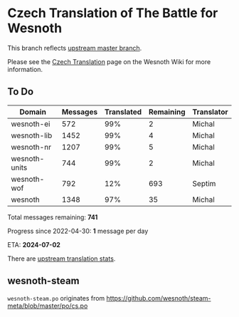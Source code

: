 # Czech Translation of The Battle for Wesnoth

This branch reflects [upstream master branch](https://github.com/wesnoth/wesnoth/tree/master).

Please see the [Czech Translation](https://wiki.wesnoth.org/CzechTranslation) page on the Wesnoth Wiki for more information.

## To Do

Domain | Messages | Translated | Remaining | Translator
------ | -------- | ---------- | --------- | ----------
wesnoth-ei | 572 | 99% | 2 | Michal
wesnoth-lib | 1452 | 99% | 4 | Michal
wesnoth-nr | 1207 | 99% | 5 | Michal
wesnoth-units | 744 | 99% | 2 | Michal
wesnoth-wof | 792 | 12% | 693 | Septim
wesnoth | 1348 | 97% | 35 | Michal

Total messages remaining: **741**

Progress since 2022-04-30: **1** message per day

ETA: **2024-07-02**

There are [upstream translation stats](https://www.wesnoth.org/gettext/?view=langs&version=master&lang=cs).

## wesnoth-steam
`wesnoth-steam.po` originates from https://github.com/wesnoth/steam-meta/blob/master/po/cs.po
